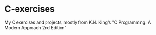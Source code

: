 # C-exercises
My C exercises and projects, mostly from K.N. King's "C Programming: A Modern Approach 2nd Edition"
